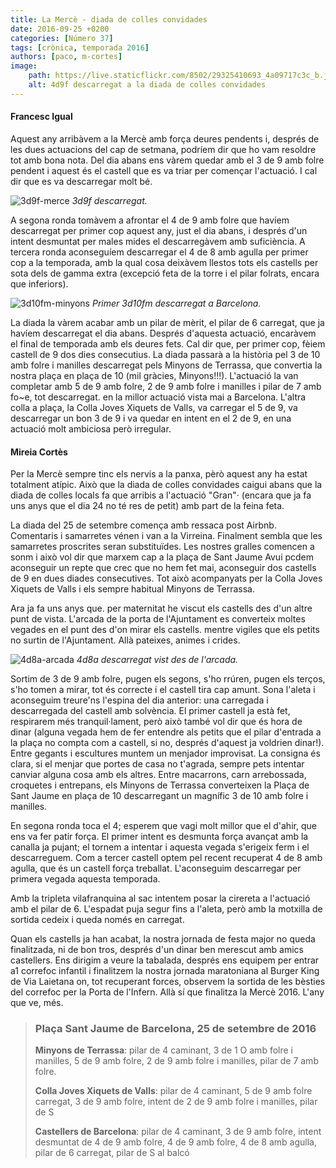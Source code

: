 ```yaml
---
title: La Mercè - diada de colles convidades
date: 2016-09-25 +0200
categories: [Número 37]
tags: [crònica, temporada 2016]
authors: [paco, m-cortes]
image:
    path: https://live.staticflickr.com/8502/29325410693_4a09717c3c_b.jpg
    alt: 4d9f descarregat a la diada de colles convidades
---
```

#### Francesc Igual
Aquest any arribàvem a la Mercè amb força deures pendents i, després de les dues actuacions del cap de setmana, podríem dir que ho vam resoldre tot amb bona nota. Del dia abans ens vàrem quedar amb el 3 de 9 amb folre pendent i aquest és el castell que es va triar per començar l'actuació. I cal dir que es va descarregar molt bé.

![3d9f-merce](https://live.staticflickr.com/8155/29893257386_30a9cfaea8_c.jpg)
_3d9f descarregat._

A segona ronda tomàvem a afrontar el 4 de 9 amb folre que havíem descarregat per primer cop aquest any, just el dia abans, i després d'un intent desmuntat per males mides el descarregàvem amb suficiència. A tercera ronda aconseguíem descarregar el 4 de 8 amb agulla per primer cop a la temporada, amb la qual cosa deixàvem llestos tots els castells per sota dels de gamma extra (excepció feta de la torre i el pilar folrats, encara que inferiors).

![3d10fm-minyons](https://www.diaridetarragona.com/binrepository/6957e7f2903a0dc_DT201609250027_MG260613680.jpg)
_Primer 3d10fm descarregat a Barcelona._

La diada la vàrem acabar amb un pilar de mèrit, el pilar de 6 carregat, que ja havíem descarregat el dia abans. Després d'aquesta actuació, encaràvem el final de temporada amb els deures fets. Cal dir que, per primer cop, fèiem castell de 9 dos dies consecutius. La diada passarà a la història pel 3 de 10 amb folre i manilles descarregat pels Minyons de Terrassa, que convertia la nostra plaça en plaça de 10 (mil gràcies, Minyons!!!). L'actuació la van completar amb 5 de 9 amb folre, 2 de 9 amb folre i manilles i pilar de 7 amb fo~e, tot descarregat. en la millor actuació vista mai a Barcelona. L'altra colla a plaça, la Colla Joves Xiquets de Valls, va carregar el 5 de 9, va descarregar un bon 3 de 9 i va quedar en intent en el 2 de 9, en una actuació molt ambiciosa però irregular.

#### Mireia Cortès  
Per la Mercè sempre tinc els nervis a la panxa, pèrò aquest any ha estat totalment atípic. Això que la diada de colles convidades caigui abans que la diada de colles locals fa que arribis a l'actuació "Gran"· (encara que ja fa uns anys que el dia 24 no té res de petit) amb part de la feina feta.

La diada del 25 de setembre comença amb ressaca post Airbnb. Comentaris i samarretes vénen i van a la Virreina.
Finalment sembla que les samarretes proscrites seran substituïdes. Les nostres gralles comencen a sonm i això vol dir que marxem cap a la plaça de Sant Jaume Avui pcdem aconseguir un repte que crec que no hem fet mai, aconseguir dos castells de 9 en dues diades consecutives. Tot això acompanyats per la Colla Joves Xiquets de Valls i els sempre habitual Minyons de Terrassa.

Ara ja fa uns anys que. per maternitat he viscut els castells des d'un altre punt de vista. L'arcada de la porta de l'Ajuntament es converteix moltes vegades en el punt des d'on mirar els castells. mentre vigiles que els petits no surtin de l'Ajuntament. Allà pateixes, animes i crides.

![4d8a-arcada](https://live.staticflickr.com/8071/29951560985_0ef9eb7057_b.jpg)
_4d8a descarregat vist des de l'arcada._

Sortim de 3 de 9 amb folre, pugen els segons, s'ho rrúren, pugen els terços, s'ho tomen a mirar, tot és correcte i el
castell tira cap amunt. Sona l'aleta i aconseguim treure'ns l'espina del dia anterior: una carregada i descarregada del castell amb solvència. El primer castell ja està fet, respirarem més tranquil·lament, però això també vol dir que és hora de dinar (alguna vegada hem de fer entendre als petits que el pilar d'entrada a la plaça no compta com a castell, si no, després d'aquest ja voldrien dinar!). Entre gegants i escultures muntem un menjador improvisat. La consigna és clara, si el menjar que portes de casa no t'agrada, sempre pets intentar canviar alguna cosa amb els altres. Entre macarrons, carn arrebossada, croquetes i entrepans, els Minyons de Terrassa converteixen la Plaça de Sant Jaume en plaça de 10 descarregant un magnífic 3 de 10 amb folre i manilles.

En segona ronda toca el 4; esperem que vagi molt millor que el d'ahir, que ens va fer patir força. El primer intent es desmunta força avançat amb la canalla ja pujant; el tornem a intentar i aquesta vegada s'erigeix ferm i el descarreguem. Com a tercer castell optem pel recent recuperat 4 de 8 amb agulla, que és un castell força treballat. L'aconseguim  descarregar per primera vegada aquesta temporada.

Amb la tripleta vilafranquina al sac intentem posar la cirereta a l'actuació amb el pilar de 6. L'espadat puja segur fins a l'aleta, però amb la motxilla de sortida cedeix i queda només en carregat.

Quan els castells ja han acabat, la nostra jornada de festa major no queda finalitzada, ni de bon tros, després d'un dinar ben merescut amb amics castellers. Ens dirigim a veure la tabalada, després ens equipem per entrar a1 correfoc infantil i finalitzem la nostra jornada maratoniana al Burger King de Via Laietana on, tot recuperant forces, observem la sortida de les bèsties del correfoc per la Porta de l'Infern. Allà sí que finalitza la Mercè 2016. L'any que ve, més.

> ### Plaça Sant Jaume de Barcelona, 25 de setembre de 2016 
> **Minyons de Terrassa**: pilar de 4 caminant, 3 de 1 O amb folre i manilles, 5 de 9 amb folre, 2 de 9 amb folre i manilles, pilar de 7 amb folre.
> 
> **Colla Joves Xiquets de Valls**: pilar de 4 caminant, 5 de 9 amb folre carregat, 3 de 9 amb folre, intent de 2
de 9 amb folre i manilles, pilar de S
> 
> **Castellers de Barcelona**: pilar de 4 caminant, 3 de 9 amb folre, intent desmuntat de 4 de 9 amb
folre, 4 de 9 amb folre, 4 de 8 amb agulla, pilar de 6 carregat, pilar de S al balcó
